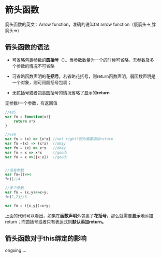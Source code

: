 # 箭头函数

箭头函数的英文：Arrow function，准确的说叫fat arrow function（瘦箭头-&gt;,胖箭头=&gt;\)

## 箭头函数的语法

* 可省略包裹参数的**圆括号**（）。当参数数量为一个的时候可省略，无参数及多个参数的情况不可省略

* 可省略函数声明的**花括号**。若省略花括号，则return函数声明，弱函数声明是一个对象，则可用圆括号包裹；

* 无花括号或者包裹圆括号的情况省略了显示的**return**

无参数/一个参数，有返回值

```js
//es5
var fn = function(x){
    return x*x
}

//es6
var fn = (x) => {x*x} //not right!因为需要添加return
var fn =(x) => (x*x)  //okay
var fn = (x) => x*x   //okay
var fn = x => x*x     //good!
var fn = x =>({x:x})  //good!


//没有参数
var fn=()=>4
fn()//4

//多个参数
var fn = (x,y)=>x+y;
fn(1,2)//3

var fn = ({x,y})=x+y;

```

上面的代码可以看出，如果在**函数声明**外包裹了**花括号**，那么就需要**显示**地添加 return；而圆括号或者只有表达式则**默认添加return。**

## 箭头函数对于this绑定的影响

ongoing....

